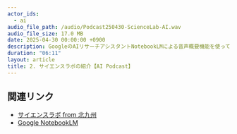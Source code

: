 ```yaml
---
actor_ids:
  - ai
audio_file_path: /audio/Podcast250430-ScienceLab-AI.wav
audio_file_size: 17.0 MB
date: 2025-04-30 00:00:00 +0900
description: GoogleのAIリサーチアシスタントNotebookLMによる音声概要機能を使って、サイエンスラボを紹介するPodcastを生成しました。AIの進化を感じるとともに、サイエンスラボにも興味を持ってもらえると思います。ぜひ聞いてみてください。　
duration: "06:11"
layout: article
title: 2. サイエンスラボの紹介【AI Podcast】
---
```


## 関連リンク

- [サイエンスラボ from 北九州](https://www.kitakyusciencegirl.org)
- [Google NotebookLM](https://notebooklm.google/)
